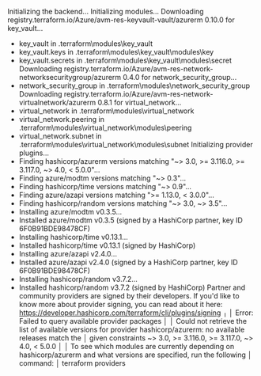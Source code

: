 Initializing the backend...
Initializing modules...
Downloading registry.terraform.io/Azure/avm-res-keyvault-vault/azurerm 0.10.0 for key_vault...
- key_vault in .terraform\modules\key_vault
- key_vault.keys in .terraform\modules\key_vault\modules\key
- key_vault.secrets in .terraform\modules\key_vault\modules\secret
Downloading registry.terraform.io/Azure/avm-res-network-networksecuritygroup/azurerm 0.4.0 for network_security_group...
- network_security_group in .terraform\modules\network_security_group
Downloading registry.terraform.io/Azure/avm-res-network-virtualnetwork/azurerm 0.8.1 for virtual_network...
- virtual_network in .terraform\modules\virtual_network
- virtual_network.peering in .terraform\modules\virtual_network\modules\peering
- virtual_network.subnet in .terraform\modules\virtual_network\modules\subnet
Initializing provider plugins...
- Finding hashicorp/azurerm versions matching "~> 3.0, >= 3.116.0, >= 3.117.0, ~> 4.0, < 5.0.0"...
- Finding azure/modtm versions matching "~> 0.3"...
- Finding hashicorp/time versions matching "~> 0.9"...
- Finding azure/azapi versions matching ">= 1.13.0, < 3.0.0"...
- Finding hashicorp/random versions matching "~> 3.0, ~> 3.5"...
- Installing azure/modtm v0.3.5...
- Installed azure/modtm v0.3.5 (signed by a HashiCorp partner, key ID 6F0B91BDE98478CF)
- Installing hashicorp/time v0.13.1...
- Installed hashicorp/time v0.13.1 (signed by HashiCorp)
- Installing azure/azapi v2.4.0...
- Installed azure/azapi v2.4.0 (signed by a HashiCorp partner, key ID 6F0B91BDE98478CF)
- Installing hashicorp/random v3.7.2...
- Installed hashicorp/random v3.7.2 (signed by HashiCorp)
Partner and community providers are signed by their developers.
If you'd like to know more about provider signing, you can read about it here:
https://developer.hashicorp.com/terraform/cli/plugins/signing
╷
│ Error: Failed to query available provider packages
│
│ Could not retrieve the list of available versions for provider hashicorp/azurerm: no available releases match the
│ given constraints ~> 3.0, >= 3.116.0, >= 3.117.0, ~> 4.0, < 5.0.0
│
│ To see which modules are currently depending on hashicorp/azurerm and what versions are specified, run the following
│ command:
│     terraform providers
